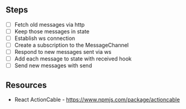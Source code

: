 ## Steps

- [ ] Fetch old messages via http
- [ ] Keep those messages in state
- [ ] Establish ws connection
- [ ] Create a subscription to the MessageChannel
- [ ] Respond to new messages sent via ws
- [ ] Add each message to state with received hook
- [ ] Send new messages with send

## Resources

- React ActionCable - https://www.npmjs.com/package/actioncable
